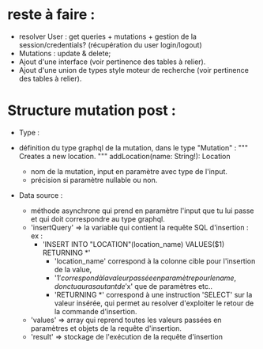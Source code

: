 # reste à faire :

- resolver User : get queries + mutations + gestion de la session/credentials? (récupération du user login/logout)
- Mutations : update & delete;
- Ajout d'une interface (voir pertinence des tables à relier).
- Ajout d'une union de types style moteur de recherche (voir pertinence des tables à relier).

# Structure mutation post :

- Type :
- définition du type graphql de la mutation, dans le type "Mutation" :
    """
    Creates a new location.
    """
    addLocation(name: String!): Location
    
    - nom de la mutation, input en paramètre avec type de l'input. 
    - précision si paramètre nullable ou non.   

- Data source :
    - méthode asynchrone qui prend en paramètre l'input que tu lui passe et qui doit correspondre au type graphql.
    - 'insertQuery' => la variable qui contient la requête SQL d'insertion : ex :
      - 'INSERT INTO "LOCATION"(location_name) VALUES($1) RETURNING *'
        - 'location_name' correspond à la colonne cible pour l'insertion de la value, 
        - '$1' correspond à la valeur passée en paramètre pour le name, donc tu auras autant de '$x' que de paramètres etc..
        - 'RETURNING *' correspond à une instruction 'SELECT' sur la valeur insérée, qui permet au resolver d'exploiter 
          le retour de la commande d'insertion.
    - 'values' => array qui reprend toutes les valeurs passées en paramètres et objets de la requête d'insertion.
    - 'result' => stockage de l'exécution de la requête d'insertion

